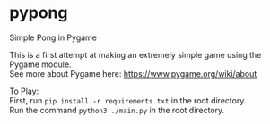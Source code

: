 # pypong
Simple Pong in Pygame

This is a first attempt at making an extremely simple game using the Pygame module.
<br>
See more about Pygame here:
https://www.pygame.org/wiki/about

To Play:
<br>
First, run `pip install -r requirements.txt` in the root directory.
<br>
Run the command `python3 ./main.py` in the root directory.
